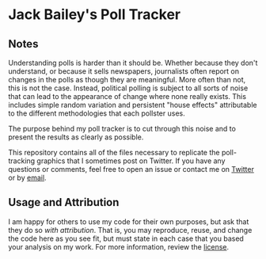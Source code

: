 # Jack Bailey's Poll Tracker

<!-- <center><img src="https://raw.githubusercontent.com/jackobailey/econ_half_life/master/_output/real_decay_plot.png"></center> -->

## Notes

Understanding polls is harder than it should be. Whether because they don't understand, or because it sells newspapers, journalists often report on changes in the polls as though they are meaningful. More often than not, this is not the case. Instead, political polling is subject to all sorts of noise that can lead to the appearance of change where none really exists. This includes simple random variation and persistent "house effects" attributable to the different methodologies that each pollster uses.

The purpose behind my poll tracker is to cut through this noise and to present the results as clearly as possible.

This repository contains all of the files necessary to replicate the poll-tracking graphics that I sometimes post on Twitter. If you have any questions or comments, feel free to open an issue or contact me on [Twitter](https://www.twitter.com/PoliSciJack) or by [email](mailto:jack.bailey@manchester.ac.uk).

## Usage and Attribution

I am happy for others to use my code for their own purposes, but ask that they do so *with attribution*. That is, you may reproduce, reuse, and change the code here as you see fit, but must state in each case that you based your analysis on my work. For more information, review the [license](https://github.com/jackobailey/poll_tracker/blob/main/LICENSE).
